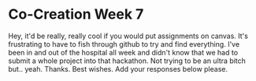 # Co-Creation Week 7
Hey, it'd be really, really cool if you would put assignments on canvas. It's frustrating to have to fish through github to try and find everything. I've been in and out of the hospital all week and didn't know that we had to submit a whole project into that hackathon. Not trying to be an ultra bitch but.. yeah. Thanks. Best wishes.
Add your responses below please.
